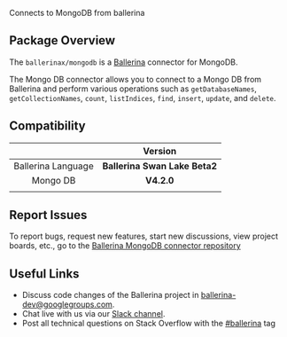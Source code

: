 Connects to MongoDB from ballerina 

## Package Overview

The `ballerinax/mongodb` is a [Ballerina](https://ballerina.io/) connector for MongoDB.

The Mongo DB connector allows you to connect to a Mongo DB from Ballerina and perform various operations such as `getDatabaseNames`, `getCollectionNames`, `count`, `listIndices`, `find`, `insert`, `update`, and `delete`.

## Compatibility

|                             |       Version                   |
|:---------------------------:|:-------------------------------:|
| Ballerina Language          | **Ballerina Swan Lake Beta2**   |
| Mongo DB                    | **V4.2.0**                      |
|                             |                                 |

## Report Issues
To report bugs, request new features, start new discussions, view project boards, etc., go to the [Ballerina MongoDB connector repository](https://github.com/ballerina-platform/module-ballerinax-mongodb)
## Useful Links
- Discuss code changes of the Ballerina project in [ballerina-dev@googlegroups.com](mailto:ballerina-dev@googlegroups.com).
- Chat live with us via our [Slack channel](https://ballerina.io/community/slack/).
- Post all technical questions on Stack Overflow with the [#ballerina](https://stackoverflow.com/questions/tagged/ballerina) tag
